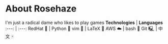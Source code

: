 # About Rosehaze
I'm just a radical dame who likes to play games
**Technologies** | **Languages**
:---: | :---:
RedHat 🎩 | Python 🐍
vim 📝 | LaTeX 📓
AWS ☁️ | bash 📀
Git 🖳 | 中文 🀄
